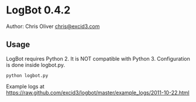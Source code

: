 LogBot 0.4.2
============

Author: Chris Oliver <chris@excid3.com>

Usage
-----
LogBot requires Python 2. It is NOT compatible with Python 3.
Configuration is done inside logbot.py.

    python logbot.py

Example logs at https://raw.github.com/excid3/logbot/master/example_logs/2011-10-22.html
